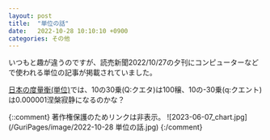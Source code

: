 ```yaml
---
layout: post
title:  "単位の話"
date:   2022-10-28 10:10:10 +0900
categories: その他
---
```

いつもと趣が違うのですが、読売新聞2022/10/27の夕刊にコンピューターなどで使われる単位の記事が掲載されていました。

[日本の度量衡(単位)](https://www.viva-edo.com/tan_i.html)では、10の30乗(Q:クエタ)は100穣、10の-30乗(q:クエント)は0.000001涅槃寂静になるのかな？

{::comment}
著作権保護のためリンクは非表示。
![2023-06-07_chart.jpg](/GuriPages/image/2022-10-28 単位の話.jpg)
{:/comment}
